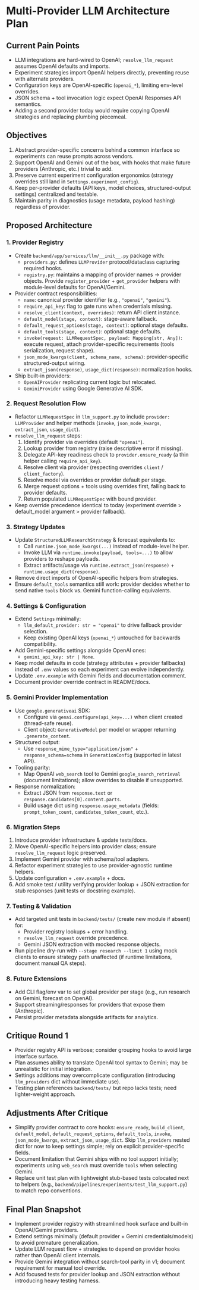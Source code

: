 # Multi-Provider LLM Architecture Plan

## Current Pain Points
- LLM integrations are hard-wired to OpenAI; `resolve_llm_request` assumes OpenAI defaults and imports.
- Experiment strategies import OpenAI helpers directly, preventing reuse with alternate providers.
- Configuration keys are OpenAI-specific (`openai_*`), limiting env-level overrides.
- JSON schema + tool invocation logic expect OpenAI Responses API semantics.
- Adding a second provider today would require copying OpenAI strategies and replacing plumbing piecemeal.

## Objectives
1. Abstract provider-specific concerns behind a common interface so experiments can reuse prompts across vendors.
2. Support OpenAI and Gemini out of the box, with hooks that make future providers (Anthropic, etc.) trivial to add.
3. Preserve current experiment configuration ergonomics (strategy overrides still land in `Settings.experiment_config`).
4. Keep per-provider defaults (API keys, model choices, structured-output settings) centralized and testable.
5. Maintain parity in diagnostics (usage metadata, payload hashing) regardless of provider.

## Proposed Architecture

### 1. Provider Registry
- Create `backend/app/services/llm/__init__.py` package with:
  - `providers.py`: defines `LLMProvider` protocol/dataclass capturing required hooks.
  - `registry.py`: maintains a mapping of provider names → provider objects. Provide `register_provider` + `get_provider` helpers with module-level defaults for OpenAI/Gemini.
- Provider contract responsibilities:
  - `name`: canonical provider identifier (e.g., `"openai"`, `"gemini"`).
  - `require_api_key`: flag to gate runs when credentials missing.
  - `resolve_client(context, overrides)`: return API client instance.
  - `default_model(stage, context)`: stage-aware fallback.
  - `default_request_options(stage, context)`: optional stage defaults.
  - `default_tools(stage, context)`: optional stage defaults.
  - `invoke(request: LLMRequestSpec, payload: Mapping[str, Any])`: execute request, attach provider-specific requirements (tools serialization, request shape).
  - `json_mode_kwargs(client, schema_name, schema)`: provider-specific structured-output wiring.
  - `extract_json(response)`, `usage_dict(response)`: normalization hooks.
- Ship built-in providers:
  - `OpenAIProvider` replicating current logic but relocated.
  - `GeminiProvider` using Google Generative AI SDK.

### 2. Request Resolution Flow
- Refactor `LLMRequestSpec` in `llm_support.py` to include `provider: LLMProvider` and helper methods (`invoke`, `json_mode_kwargs`, `extract_json`, `usage_dict`).
- `resolve_llm_request` steps:
  1. Identify provider via overrides (default `"openai"`).
  2. Lookup provider from registry (raise descriptive error if missing).
  3. Delegate API-key readiness check to `provider.ensure_ready` (a thin helper calling `require_api_key`).
  4. Resolve client via provider (respecting overrides `client` / `client_factory`).
  5. Resolve model via overrides or provider default per stage.
  6. Merge request options + tools using overrides first, falling back to provider defaults.
  7. Return populated `LLMRequestSpec` with bound provider.
- Keep override precedence identical to today (experiment override > default_model argument > provider fallback).

### 3. Strategy Updates
- Update `StructuredLLMResearchStrategy` & forecast equivalents to:
  - Call `runtime.json_mode_kwargs(...)` instead of module-level helper.
  - Invoke LLM via `runtime.invoke(payload, tools=...)` to allow providers to reshape payloads.
  - Extract artifacts/usage via `runtime.extract_json(response)` + `runtime.usage_dict(response)`.
- Remove direct imports of OpenAI-specific helpers from strategies.
- Ensure `default_tools` semantics still work: provider decides whether to send native `tools` block vs. Gemini function-calling equivalents.

### 4. Settings & Configuration
- Extend `Settings` minimally:
  - `llm_default_provider: str = "openai"` to drive fallback provider selection.
  - Keep existing OpenAI keys (`openai_*`) untouched for backwards compatibility.
- Add Gemini-specific settings alongside OpenAI ones:
  - `gemini_api_key: str | None`.
- Keep model defaults in code (strategy attributes + provider fallbacks) instead of `.env` values so
  each experiment can evolve independently.
- Update `.env.example` with Gemini fields and documentation comment.
- Document provider override contract in README/docs.

### 5. Gemini Provider Implementation
- Use `google.generativeai` SDK:
  - Configure via `genai.configure(api_key=...)` when client created (thread-safe reuse).
  - Client object: `GenerativeModel` per model or wrapper returning `.generate_content`.
- Structured output:
  - Use `response_mime_type="application/json"` + `response_schema=schema` in `GenerationConfig` (supported in latest API).
- Tooling parity:
  - Map OpenAI `web_search` tool to Gemini `google_search_retrieval` (document limitations); allow overrides to disable if unsupported.
- Response normalization:
  - Extract JSON from `response.text` or `response.candidates[0].content.parts`.
  - Build usage dict using `response.usage_metadata` (fields: `prompt_token_count`, `candidates_token_count`, etc.).

### 6. Migration Steps
1. Introduce provider infrastructure & update tests/docs.
2. Move OpenAI-specific helpers into provider class; ensure `resolve_llm_request` logic preserved.
3. Implement Gemini provider with schema/tool adapters.
4. Refactor experiment strategies to use provider-agnostic runtime helpers.
5. Update configuration + `.env.example` + docs.
6. Add smoke test / utility verifying provider lookup + JSON extraction for stub responses (unit tests or docstring example).

### 7. Testing & Validation
- Add targeted unit tests in `backend/tests/` (create new module if absent) for:
  - Provider registry lookups + error handling.
  - `resolve_llm_request` override precedence.
  - Gemini JSON extraction with mocked response objects.
- Run pipeline dry-run with `--stage research --limit 1` using mock clients to ensure strategy path unaffected (if runtime limitations, document manual QA steps).

### 8. Future Extensions
- Add CLI flag/env var to set global provider per stage (e.g., run research on Gemini, forecast on OpenAI).
- Support streaming/responses for providers that expose them (Anthropic).
- Persist provider metadata alongside artifacts for analytics.

## Critique Round 1
- Provider registry API is verbose; consider grouping hooks to avoid large interface surface.
- Plan assumes ability to translate OpenAI tool syntax to Gemini; may be unrealistic for initial integration.
- Settings additions may overcomplicate configuration (introducing `llm_providers` dict without immediate use).
- Testing plan references `backend/tests/` but repo lacks tests; need lighter-weight approach.

## Adjustments After Critique
- Simplify provider contract to core hooks: `ensure_ready`, `build_client`, `default_model`, `default_request_options`, `default_tools`, `invoke`, `json_mode_kwargs`, `extract_json`, `usage_dict`. Skip `llm_providers` nested dict for now to keep settings simple; rely on explicit provider-specific fields.
- Document limitation that Gemini ships with no tool support initially; experiments using `web_search` must override `tools` when selecting Gemini.
- Replace unit test plan with lightweight stub-based tests colocated next to helpers (e.g., `backend/pipelines/experiments/test_llm_support.py`) to match repo conventions.

## Final Plan Snapshot
- Implement provider registry with streamlined hook surface and built-in OpenAI/Gemini providers.
- Extend settings minimally (default provider + Gemini credentials/models) to avoid premature generalization.
- Update LLM request flow + strategies to depend on provider hooks rather than OpenAI client internals.
- Provide Gemini integration without search-tool parity in v1; document requirement for manual tool override.
- Add focused tests for provider lookup and JSON extraction without introducing heavy testing harness.
